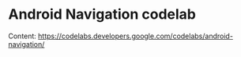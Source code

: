 # Android Navigation codelab

Content: https://codelabs.developers.google.com/codelabs/android-navigation/
